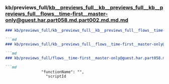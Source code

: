 ### kb/previews_full/kb__previews_full__kb__previews_full__kb__previews_full__flows__time-first__master-only@guest.har.part058.md.part002.md.md.md

```md
### kb/previews_full/kb__previews_full__kb__previews_full__flows__time-first__master-only@guest.har.part058.md.part002.md.md

```md
### kb/previews_full/kb__previews_full__flows__time-first__master-only@guest.har.part058.md.part002.md

```md
### kb/previews_full/flows__time-first__master-only@guest.har.part058.md (part 002)

```md
                "functionName": "",
                  "scriptId
```

```

```

```

```
